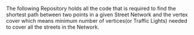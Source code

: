The following Repository holds all the code that is required to find the shortest path between two points in a given Street Network and the vertex cover which means minimum number of vertices(or Traffic Lights) needed to 
cover all the streets in the Network.
